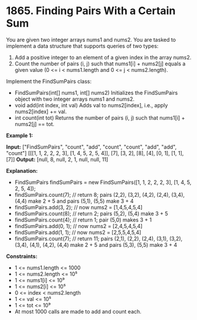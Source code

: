 # 1865. Finding Pairs With a Certain Sum
You are given two integer arrays nums1 and nums2. You are tasked to implement a data structure that supports queries of two types:

1. Add a positive integer to an element of a given index in the array nums2.
2. Count the number of pairs (i, j) such that nums1[i] + nums2[j] equals a given value (0 <= i < nums1.length and 0 <= j < nums2.length).

Implement the FindSumPairs class:

* FindSumPairs(int[] nums1, int[] nums2) Initializes the FindSumPairs object with two integer arrays nums1 and nums2.
* void add(int index, int val) Adds val to nums2[index], i.e., apply nums2[index] += val.
* int count(int tot) Returns the number of pairs (i, j) such that nums1[i] + nums2[j] == tot.

**Example 1:**

**Input:**
["FindSumPairs", "count", "add", "count", "count", "add", "add", "count"]
[[[1, 1, 2, 2, 2, 3], [1, 4, 5, 2, 5, 4]], [7], [3, 2], [8], [4], [0, 1], [1, 1], [7]]
**Output:**
[null, 8, null, 2, 1, null, null, 11]

**Explanation:**
* FindSumPairs findSumPairs = new FindSumPairs([1, 1, 2, 2, 2, 3], [1, 4, 5, 2, 5, 4]);
* findSumPairs.count(7);  // return 8; pairs (2,2), (3,2), (4,2), (2,4), (3,4), (4,4) make 2 + 5 and pairs (5,1), (5,5) make 3 + 4
* findSumPairs.add(3, 2); // now nums2 = [1,4,5,4,5,4]
* findSumPairs.count(8);  // return 2; pairs (5,2), (5,4) make 3 + 5
* findSumPairs.count(4);  // return 1; pair (5,0) makes 3 + 1
* findSumPairs.add(0, 1); // now nums2 = [2,4,5,4,5,4]
* findSumPairs.add(1, 1); // now nums2 = [2,5,5,4,5,4]
* findSumPairs.count(7);  // return 11; pairs (2,1), (2,2), (2,4), (3,1), (3,2), (3,4), (4,1), (4,2), (4,4) make 2 + 5 and pairs (5,3), (5,5) make 3 + 4
 

**Constraints:**

* 1 <= nums1.length <= 1000
* 1 <= nums2.length <= 10⁵
* 1 <= nums1[i] <= 10⁹
* 1 <= nums2[i] <= 10⁵
* 0 <= index < nums2.length
* 1 <= val <= 10⁵
* 1 <= tot <= 10⁹
* At most 1000 calls are made to add and count each.
